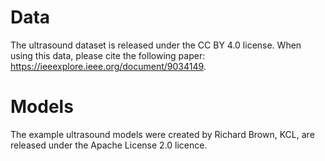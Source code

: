 # Data

The ultrasound dataset is released under the CC BY 4.0 license. When using this data, please cite the following paper: https://ieeexplore.ieee.org/document/9034149.


# Models

The example ultrasound models were created by Richard Brown, KCL, are released under the Apache License 2.0 licence.

